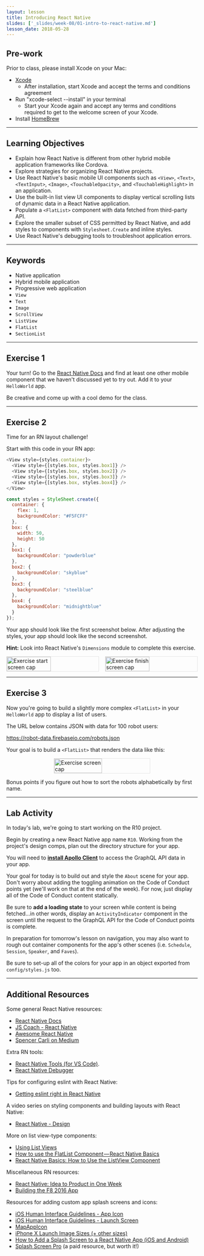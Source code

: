 ```yaml
---
layout: lesson
title: Introducing React Native
slides: ['_slides/week-08/01-intro-to-react-native.md']
lesson_date: 2018-05-28
---
```


## Pre-work

Prior to class, please install Xcode on your Mac:

* [Xcode](https://developer.apple.com/xcode/)
  * After installation, start Xcode and accept the terms and conditions agreement
* Run "xcode-select --install" in your terminal
  * Start your Xcode again and accept any terms and conditions required to get to the welcome screen of your Xcode.
* Install [HomeBrew](https://brew.sh/)

---

## Learning Objectives

* Explain how React Native is different from other hybrid mobile application frameworks like Cordova.
* Explore strategies for organizing React Native projects.
* Use React Native's basic mobile UI components such as `<View>`, `<Text>`, `<TextInput>`, `<Image>`, `<TouchableOpacity>`, and `<TouchableHighlight>` in an application.
* Use the built-in list view UI components to display vertical scrolling lists of dynamic data in a React Native application.
* Populate a `<FlatList>` component with data fetched from third-party API.
* Explore the smaller subset of CSS permitted by React Native, and add styles to components with `Stylesheet.Create` and inline styles.
* Use React Native's debugging tools to troubleshoot application errors.

---

## Keywords

* Native application
* Hybrid mobile application
* Progressive web application
* `View`
* `Text`
* `Image`
* `ScrollView`
* `ListView`
* `FlatList`
* `SectionList`

---

## Exercise 1

Your turn! Go to the [React Native Docs](https://facebook.github.io/react-native/docs/getting-started.html) and find at least one other mobile component that we haven't discussed yet to try out. Add it to your `HelloWorld` app.

Be creative and come up with a cool demo for the class.

---

## Exercise 2

Time for an RN layout challenge!

Start with this code in your RN app:

```js
<View style={styles.container}>
  <View style={[styles.box, styles.box1]} />
  <View style={[styles.box, styles.box2]} />
  <View style={[styles.box, styles.box3]} />
  <View style={[styles.box, styles.box4]} />
</View>
```

```js
const styles = StyleSheet.create({
  container: {
    flex: 1,
    backgroundColor: "#F5FCFF"
  },
  box: {
    width: 50,
    height: 50
  },
  box1: {
    backgroundColor: "powderblue"
  },
  box2: {
    backgroundColor: "skyblue"
  },
  box3: {
    backgroundColor: "steelblue"
  },
  box4: {
    backgroundColor: "midnightblue"
  }
});
```

Your app should look like the first screenshot below. After adjusting the styles, your app should look like the second screenshot.

**Hint:** Look into React Native's `Dimensions` module to complete this exercise.

<p style="display: flex; justify-content: space-between;" }>
  <img src="/public/exercises/rn1-e2-start.png" alt="Exercise start screen cap" style="width: 48%; height: 48%; border: 1px solid #e2e2e2;"/>
  <img src="/public/exercises/rn1-e2-finish.png" alt="Exercise finish screen cap" style="width: 48%; height: 48%; border: 1px solid #e2e2e2;"/>
</p>

---

## Exercise 3

Now you're going to build a slightly more complex `<FlatList>` in your `HelloWorld` app to display a list of users.

The URL below contains JSON with data for 100 robot users:

https://robot-data.firebaseio.com/robots.json

Your goal is to build a `<FlatList>` that renders the data like this:

<p style="display: flex; justify-content: center;" }>
  <img src="/public/exercises/rn1-e3.png" alt="Exercise screen cap" style="width: 50%; height: 50%;border: 1px solid #e2e2e2;"/>
</p>

Bonus points if you figure out how to sort the robots alphabetically by first name.

---

## Lab Activity

In today's lab, we're going to start working on the R10 project.

Begin by creating a new React Native app name `R10`. Working from the project's design comps, plan out the directory structure for your app.

You will need to **[install Apollo Client](https://www.apollographql.com/docs/react/essentials/get-started.html)** to access the GraphQL API data in your app.

Your goal for today is to build out and style the `About` scene for your app. Don't worry about adding the toggling animation on the Code of Conduct points yet (we'll work on that at the end of the week). For now, just display all of the Code of Conduct content statically.

Be sure to **add a loading state** to your screen while content is being fetched...in other words, display an `ActivityIndicator` component in the screen until the request to the GraphQL API for the Code of Conduct points is complete.

In preparation for tomorrow's lesson on navigation, you may also want to rough out container components for the app's other scenes (i.e. `Schedule`, `Session`, `Speaker`, and `Faves`).

Be sure to set-up all of the colors for your app in an object exported from `config/styles.js` too.

---

## Additional Resources

Some general React Native resources:

* [React Native Docs](https://facebook.github.io/react-native/docs/getting-started.html)
* [JS Coach - React Native](https://js.coach/react-native)
* [Awesome React Native](https://github.com/jondot/awesome-react-native)
* [Spencer Carli on Medium](https://medium.com/@spencer_carli)

Extra RN tools:

* [React Native Tools (for VS Code)](https://github.com/Microsoft/vscode-react-native).
* [React Native Debugger](https://github.com/jhen0409/react-native-debugger)

Tips for configuring eslint with React Native:

* [Getting eslint right in React Native](https://medium.com/the-react-native-log/getting-eslint-right-in-react-native-bd27524cc77b#.g7alsqenx)

A video series on styling components and building layouts with React Native:

* [React Native - Design](https://www.youtube.com/playlist?list=PL7D-0n1z1EbhkundIsOBaN_mlLvV4_hyO)

More on list view-type components:

* [Using List Views](http://facebook.github.io/react-native/docs/using-a-listview.html)
* [How to use the FlatList Component — React Native Basics](https://medium.com/react-native-development/how-to-use-the-flatlist-component-react-native-basics-92c482816fe6)
* [React Native Basics: How to Use the ListView Component](https://medium.com/differential/react-native-basics-how-to-use-the-listview-component-a0ec44cf1fe8#.asxki5zib)

Miscellaneous RN resources:

* [React Native: Idea to Product in One Week](https://medium.com/adjust-creative/prototyping-with-react-native-an-idea-to-production-in-one-week-3a6b4f474897#.ysexqnc13)
* [Building the F8 2016 App](http://makeitopen.com/tutorials/building-the-f8-app/planning/)

Resources for adding custom app splash screens and icons:

* [iOS Human Interface Guidelines - App Icon](https://developer.apple.com/ios/human-interface-guidelines/graphics/app-icon/)
* [iOS Human Interface Guidelines - Launch Screen](https://developer.apple.com/ios/human-interface-guidelines/graphics/launch-screen/)
* [MapAppIcon](https://makeappicon.com/)
* [iPhone X Launch Image Sizes (+ other sizes)](http://www.steventso.com/posts/iphone-x-app-icon-size-other-sizes/)
* [How to Add a Splash Screen to a React Native App (iOS and Android)](https://medium.com/handlebar-labs/how-to-add-a-splash-screen-to-a-react-native-app-ios-and-android-30a3cec835ae)
* [Splash Screen Pro](https://splashscreen.pro/) (a paid resource, but worth it!)

